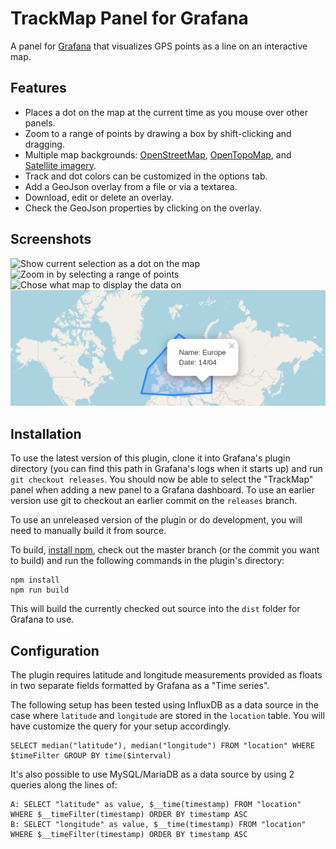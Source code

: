 TrackMap Panel for Grafana
==========================
A panel for [Grafana](https://grafana.com/) that visualizes GPS points as a line on an interactive map.

Features
--------
- Places a dot on the map at the current time as you mouse over other panels.
- Zoom to a range of points by drawing a box by shift-clicking and dragging.
- Multiple map backgrounds: [OpenStreetMap](https://www.openstreetmap.org/),
  [OpenTopoMap](https://opentopomap.org/), and [Satellite imagery](https://www.esri.com/).
- Track and dot colors can be customized in the options tab.
- Add a GeoJson overlay from a file or via a textarea.
- Download, edit or delete an overlay.  
- Check the GeoJson properties by clicking on the overlay.

Screenshots
-----------
![Show current selection as a dot on the map](src/img/topo-crosshair.jpg)
![Zoom in by selecting a range of points](src/img/topo-boxselect.jpg)
![Chose what map to display the data on](src/img/satellite-picker.jpg)
![GeoJson overlay](src/img/GeoJsonOverlay-popup.png)

Installation
------------
To use the latest version of this plugin, clone it into Grafana's plugin directory (you can find
this path in Grafana's logs when it starts up) and run `git checkout releases`. You should now be
able to select the "TrackMap" panel when adding a new panel to a Grafana dashboard. To use an
earlier version use git to checkout an earlier commit on the `releases` branch.

To use an unreleased version of the plugin or do development, you will need to manually build it
from source.

To build, [install npm](https://www.npmjs.com/get-npm), check out the master branch (or the commit
you want to build) and run the following commands in the plugin's directory:
```
npm install
npm run build
```

This will build the currently checked out source into the `dist` folder for Grafana to use.


Configuration
-------------
The plugin requires latitude and longitude measurements provided as floats in two separate fields
formatted by Grafana as a "Time series".

The following setup has been tested using InfluxDB as a data source in the case where `latitude` and
`longitude` are stored in the `location` table. You will have customize the query for your setup
accordingly.
```
SELECT median("latitude"), median("longitude") FROM "location" WHERE $timeFilter GROUP BY time($interval)
```

It's also possible to use MySQL/MariaDB as a data source by using 2 queries along the lines of:
```
A: SELECT "latitude" as value, $__time(timestamp) FROM "location" WHERE $__timeFilter(timestamp) ORDER BY timestamp ASC
B: SELECT "longitude" as value, $__time(timestamp) FROM "location" WHERE $__timeFilter(timestamp) ORDER BY timestamp ASC
```
